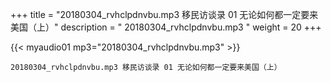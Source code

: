 +++
title = "20180304_rvhclpdnvbu.mp3 移民访谈录 01 无论如何都一定要来美国（上）"
description = " 20180304_rvhclpdnvbu.mp3 "
weight = 20
+++

{{< myaudio01 mp3="20180304_rvhclpdnvbu.mp3" >}}

    20180304_rvhclpdnvbu.mp3 移民访谈录 01 无论如何都一定要来美国（上）
